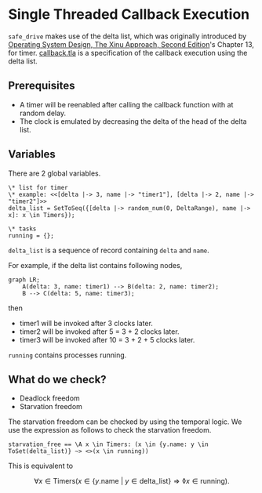 # Single Threaded Callback Execution

`safe_drive` makes use of the delta list, which was originally introduced by [Operating System Design, The Xinu Approach, Second Edition](https://xinu.cs.purdue.edu/)'s Chapter 13, for timer.
[callback.tla](./callback.tla) is a specification of the callback execution using the delta list.

## Prerequisites

- A timer will be reenabled after calling the callback function with at random delay.
- The clock is emulated by decreasing the delta of the head of the delta list.

## Variables

There are 2 global variables.

```tla+
\* list for timer
\* example: <<[delta |-> 3, name |-> "timer1"], [delta |-> 2, name |-> "timer2"]>>
delta_list = SetToSeq({[delta |-> random_num(0, DeltaRange), name |-> x]: x \in Timers});

\* tasks
running = {};
```

`delta_list` is a sequence of record containing `delta` and `name`.

For example, if the delta list contains following nodes,

```mermaid
graph LR;
    A(delta: 3, name: timer1) --> B(delta: 2, name: timer2);
    B --> C(delta: 5, name: timer3);
```
then

- timer1 will be invoked after 3 clocks later.
- timer2 will be invoked after 5 = 3 + 2 clocks later.
- timer3 will be invoked after 10 = 3 + 2 + 5 clocks later.


`running` contains processes running.


## What do we check?

- Deadlock freedom
- Starvation freedom

The starvation freedom can be checked by using the temporal logic.
We use the expression as follows to check the starvation freedom.

```tla+
starvation_free == \A x \in Timers: (x \in {y.name: y \in ToSet(delta_list)} ~> <>(x \in running))
```

This is equivalent to

$$
\forall x \in \mathrm{Timers}(x \in \{y.\mathrm{name}\ |\ y \in \mathrm{delta\_list}\} \Rightarrow \lozenge x \in \mathrm{running}).
$$
